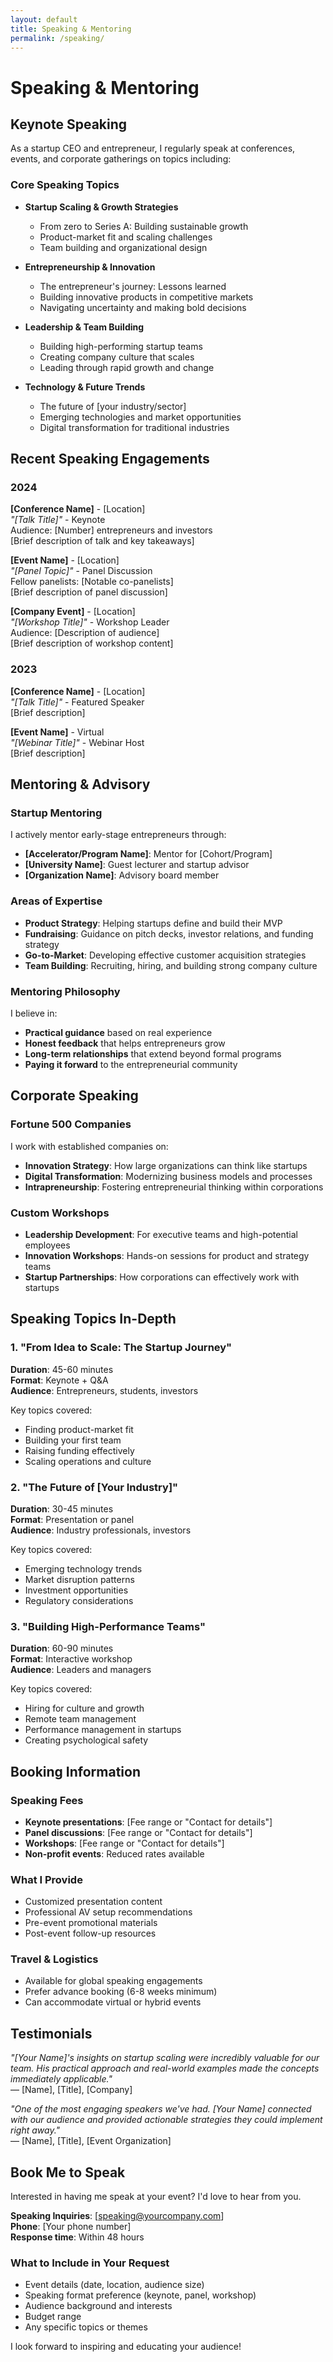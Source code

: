 ```yaml
---
layout: default
title: Speaking & Mentoring
permalink: /speaking/
---
```


# Speaking & Mentoring

## Keynote Speaking

As a startup CEO and entrepreneur, I regularly speak at conferences, events, and corporate gatherings on topics including:

### Core Speaking Topics

- **Startup Scaling & Growth Strategies**
  - From zero to Series A: Building sustainable growth
  - Product-market fit and scaling challenges
  - Team building and organizational design

- **Entrepreneurship & Innovation**
  - The entrepreneur's journey: Lessons learned
  - Building innovative products in competitive markets
  - Navigating uncertainty and making bold decisions

- **Leadership & Team Building**
  - Building high-performing startup teams
  - Creating company culture that scales
  - Leading through rapid growth and change

- **Technology & Future Trends**
  - The future of [your industry/sector]
  - Emerging technologies and market opportunities
  - Digital transformation for traditional industries

## Recent Speaking Engagements

### 2024

**[Conference Name]** - [Location]  
*"[Talk Title]"* - Keynote  
Audience: [Number] entrepreneurs and investors  
[Brief description of talk and key takeaways]

**[Event Name]** - [Location]  
*"[Panel Topic]"* - Panel Discussion  
Fellow panelists: [Notable co-panelists]  
[Brief description of panel discussion]

**[Company Event]** - [Location]  
*"[Workshop Title]"* - Workshop Leader  
Audience: [Description of audience]  
[Brief description of workshop content]

### 2023

**[Conference Name]** - [Location]  
*"[Talk Title]"* - Featured Speaker  
[Brief description]

**[Event Name]** - Virtual  
*"[Webinar Title]"* - Webinar Host  
[Brief description]

## Mentoring & Advisory

### Startup Mentoring

I actively mentor early-stage entrepreneurs through:

- **[Accelerator/Program Name]**: Mentor for [Cohort/Program]
- **[University Name]**: Guest lecturer and startup advisor
- **[Organization Name]**: Advisory board member

### Areas of Expertise

- **Product Strategy**: Helping startups define and build their MVP
- **Fundraising**: Guidance on pitch decks, investor relations, and funding strategy
- **Go-to-Market**: Developing effective customer acquisition strategies
- **Team Building**: Recruiting, hiring, and building strong company culture

### Mentoring Philosophy

I believe in:
- **Practical guidance** based on real experience
- **Honest feedback** that helps entrepreneurs grow
- **Long-term relationships** that extend beyond formal programs
- **Paying it forward** to the entrepreneurial community

## Corporate Speaking

### Fortune 500 Companies

I work with established companies on:
- **Innovation Strategy**: How large organizations can think like startups
- **Digital Transformation**: Modernizing business models and processes
- **Intrapreneurship**: Fostering entrepreneurial thinking within corporations

### Custom Workshops

- **Leadership Development**: For executive teams and high-potential employees
- **Innovation Workshops**: Hands-on sessions for product and strategy teams
- **Startup Partnerships**: How corporations can effectively work with startups

## Speaking Topics In-Depth

### 1. "From Idea to Scale: The Startup Journey"
**Duration**: 45-60 minutes  
**Format**: Keynote + Q&A  
**Audience**: Entrepreneurs, students, investors

Key topics covered:
- Finding product-market fit
- Building your first team
- Raising funding effectively
- Scaling operations and culture

### 2. "The Future of [Your Industry]"
**Duration**: 30-45 minutes  
**Format**: Presentation or panel  
**Audience**: Industry professionals, investors

Key topics covered:
- Emerging technology trends
- Market disruption patterns
- Investment opportunities
- Regulatory considerations

### 3. "Building High-Performance Teams"
**Duration**: 60-90 minutes  
**Format**: Interactive workshop  
**Audience**: Leaders and managers

Key topics covered:
- Hiring for culture and growth
- Remote team management
- Performance management in startups
- Creating psychological safety

## Booking Information

### Speaking Fees
- **Keynote presentations**: [Fee range or "Contact for details"]
- **Panel discussions**: [Fee range or "Contact for details"]  
- **Workshops**: [Fee range or "Contact for details"]
- **Non-profit events**: Reduced rates available

### What I Provide
- Customized presentation content
- Professional AV setup recommendations
- Pre-event promotional materials
- Post-event follow-up resources

### Travel & Logistics
- Available for global speaking engagements
- Prefer advance booking (6-8 weeks minimum)
- Can accommodate virtual or hybrid events

## Testimonials

*"[Your Name]'s insights on startup scaling were incredibly valuable for our team. His practical approach and real-world examples made the concepts immediately applicable."*  
— [Name], [Title], [Company]

*"One of the most engaging speakers we've had. [Your Name] connected with our audience and provided actionable strategies they could implement right away."*  
— [Name], [Title], [Event Organization]

## Book Me to Speak

Interested in having me speak at your event? I'd love to hear from you.

**Speaking Inquiries**: [speaking@yourcompany.com]  
**Phone**: [Your phone number]  
**Response time**: Within 48 hours

### What to Include in Your Request
- Event details (date, location, audience size)
- Speaking format preference (keynote, panel, workshop)
- Audience background and interests
- Budget range
- Any specific topics or themes

I look forward to inspiring and educating your audience!